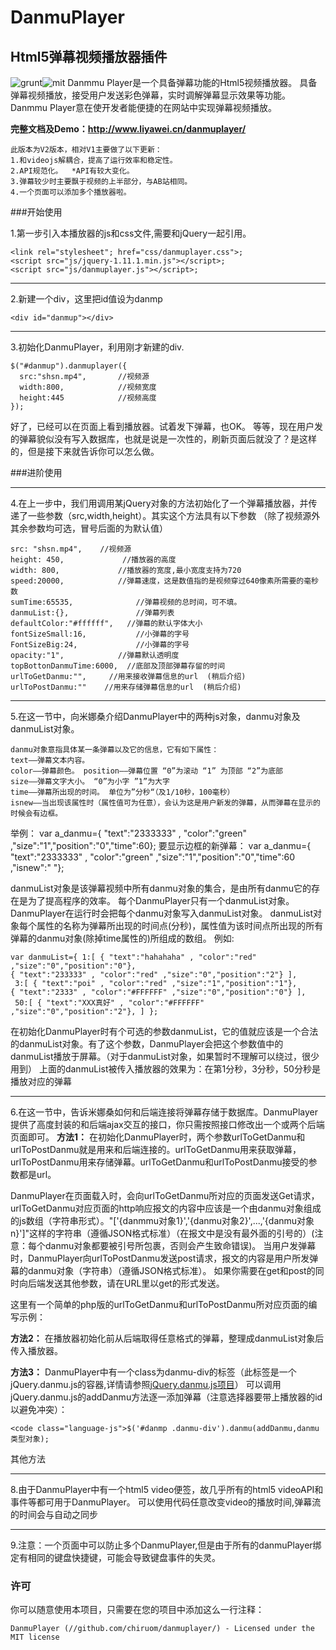 # DanmuPlayer
## Html5弹幕视频播放器插件
![grunt](https://camo.githubusercontent.com/6fd3ea176e47e98e9a8bf8d25c1ea8cab77e652d…2e696f2f62616467652f6c6963656e73652d4d49542d627269676874677265656e2e737667)![mit](https://camo.githubusercontent.com/6fd3ea176e47e98e9a8bf8d25c1ea8cab77e652d…2e696f2f62616467652f6c6963656e73652d4d49542d627269676874677265656e2e737667)
Danmmu Player是一个具备弹幕功能的Html5视频播放器。 具备弹幕视频播放，接受用户发送彩色弹幕，实时调解弹幕显示效果等功能。 Danmmu Player意在使开发者能便捷的在网站中实现弹幕视频播放。

**完整文档及Demo：http://www.liyawei.cn/danmuplayer/**

```
此版本为V2版本，相对V1主要做了以下更新：
1.和videojs解耦合，提高了运行效率和稳定性。
2.API规范化。  *API有较大变化。
3.弹幕较少时主要飘于视频的上半部分，与AB站相同。
4.一个页面可以添加多个播放器啦。
```
###开始使用

1.第一步引入本播放器的js和css文件,需要和jQuery一起引用。

```
<link rel="stylesheet"; href="css/danmuplayer.css">;
<script src="js/jquery-1.11.1.min.js"></script>;
<script src="js/danmuplayer.js"></script>;
```
_ _ _
2.新建一个div，这里把id值设为danmp

```
<div id="danmup"></div>
```
_ _ _
3.初始化DanmuPlayer，利用刚才新建的div.

```
$("#danmup").danmuplayer({
  src:"shsn.mp4",       //视频源
  width:800,			//视频宽度
  height:445			//视频高度
});
```
好了，已经可以在页面上看到播放器。试着发下弹幕，也OK。
等等，现在用户发的弹幕貌似没有写入数据库，也就是说是一次性的，刷新页面后就没了？是这样的，但是接下来就告诉你可以怎么做。

###进阶使用
_ _ _
4.在上一步中，我们用调用某jQuery对象的方法初始化了一个弹幕播放器，并传递了一些参数（src,width,height）。其实这个方法具有以下参数 （除了视频源外其余参数均可选，冒号后面的为默认值）

```
src: "shsn.mp4",    //视频源
height: 450,             //播放器的高度
width: 800,				//播放器的宽度,最小宽度支持为720
speed:20000,			//弹幕速度，这是数值指的是视频穿过640像素所需要的毫秒数
sumTime:65535,				//弹幕视频的总时间，可不填。
danmuList:{},				//弹幕列表
defaultColor:"#ffffff",   //弹幕的默认字体大小
fontSizeSmall:16,			//小弹幕的字号
FontSizeBig:24,				//小弹幕的字号
opacity:"1",  			//弹幕默认透明度
topBottonDanmuTime:6000,  //底部及顶部弹幕存留的时间
urlToGetDanmu:"",     //用来接收弹幕信息的url  (稍后介绍)
urlToPostDanmu:""    //用来存储弹幕信息的url  (稍后介绍)
```
_ _ _
5.在这一节中，向米娜桑介绍DanmuPlayer中的两种js对象，danmu对象及danmuList对象。

```
danmu对象意指具体某一条弹幕以及它的信息，它有如下属性：
text——弹幕文本内容。
color——弹幕颜色。 position——弹幕位置 “0”为滚动 “1” 为顶部 “2”为底部
size——弹幕文字大小。 “0”为小字 ”1”为大字
time——弹幕所出现的时间。 单位为”分秒“（及1/10秒，100毫秒）
isnew——当出现该属性时（属性值可为任意），会认为这是用户新发的弹幕，从而弹幕在显示的时候会有边框。
```

举例：
 var a_danmu={ "text":"2333333" , "color":"green" ,"size":"1","position":"0","time":60};
要显示边框的新弹幕：
var a_danmu={ "text":"2333333" , "color":"green" ,"size":"1","position":"0","time":60 ,"isnew":" "};

danmuList对象是该弹幕视频中所有danmu对象的集合，是由所有danmu它的存在是为了提高程序的效率。
每个DanmuPlayer只有一个danmuList对象。DanmuPlayer在运行时会把每个danmu对象写入danmuList对象。
danmuList对象每个属性的名称为弹幕所出现的时间点(分秒)，属性值为该时间点所出现的所有弹幕的danmu对象(除掉time属性的)所组成的数组。
例如:
```
var danmuList={ 1:[ { "text":"hahahaha" , "color":"red" ,"size":"0","position":"0"},
{ "text":"233333" , "color":"red" ,"size":"0","position":"2"} ],
 3:[ { "text":"poi" , "color":"red" ,"size":"1","position":"1"},
{ "text":"2333" , "color":"#FFFFFF" ,"size":"0","position":"0"} ],
 50:[ { "text":"XXX真好" , "color":"#FFFFFF" ,"size":"0","position":"2"}, ] };

```

在初始化DanmuPlayer时有个可选的参数danmuList，它的值就应该是一个合法的danmuList对象。有了这个参数，DanmuPlayer会把这个参数值中的danmuList播放于屏幕。（对于danmuList对象，如果暂时不理解可以绕过，很少用到）
上面的danmuList被传入播放器的效果为：在第1分秒，3分秒，50分秒是播放对应的弹幕
_ _ _
6.在这一节中，告诉米娜桑如何和后端连接将弹幕存储于数据库。DanmuPlayer提供了高度封装的和后端ajax交互的接口，你只需按照接口修改出一个或两个后端页面即可。
**方法1：**
在初始化DanmuPlayer时，两个参数urlToGetDanmu和urlToPostDanmu就是用来和后端连接的。urlToGetDanmu用来获取弹幕，urlToPostDanmu用来存储弹幕。urlToGetDanmu和urlToPostDanmu接受的参数都是url。

DanmuPlayer在页面载入时，会向urlToGetDanmu所对应的页面发送Get请求，urlToGetDanmu对应页面的http响应报文的内容中应该是一个由danmu对象组成的js数组（字符串形式）。"['{danmmu对象1}','{danmu对象2}',...,'{danmu对象n}']"这样的字符串（遵循JSON格式标准）（在报文中是没有最外面的引号的）(注意：每个danmu对象都要被引号所包裹，否则会产生致命错误)。
当用户发弹幕时，DanmuPlayer向urlToPostDanmu发送post请求，报文的内容是用户所发弹幕的danmu对象（字符串）（遵循JSON格式标准）。
如果你需要在get和post的同时向后端发送其他参数，请在URL里以get的形式发送。

这里有一个简单的php版的urlToGetDanmu和urlToPostDanmu所对应页面的编写示例：



**方法2：**
在播放器初始化前从后端取得任意格式的弹幕，整理成danmuList对象后传入播放器。

**方法3：**
DanmuPlayer中有一个class为danmu-div的标签（此标签是一个jQuery.danmu.js的容器,详情请参照<a target="_blank" href="http://github.com/chiruom/danmu">jQuery.danmu.js项目</a>）
可以调用jQuery.danmu.js的addDanmu方法逐一添加弹幕（注意选择器要带上播放器的id以避免冲突）：

```
<code class="language-js">$('#danmp .danmu-div').danmu(addDanmu,danmu类型对象);
```




其他方法
_ _ _
8.由于DanmuPlayer中有一个html5 video便签，故几乎所有的html5 videoAPI和事件等都可用于DanmuPlayer。
	可以使用代码任意改变video的播放时间,弹幕流的时间会与自动之同步

_ _ _
9.注意：一个页面中可以防止多个DanmuPlayer,但是由于所有的danmuPlayer绑定有相同的键盘快捷键，可能会导致键盘事件的失灵。

### 许可
你可以随意使用本项目，只需要在您的项目中添加这么一行注释：
```
DanmuPlayer (//github.com/chiruom/danmuplayer/) - Licensed under the MIT license
```


